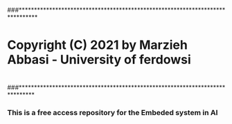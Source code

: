 ###******************************************************************************
# Copyright (C) 2021 by Marzieh Abbasi - University of ferdowsi 
#
# 
###*****************************************************************************


### This is a free access repository for the  Embeded system in AI 

